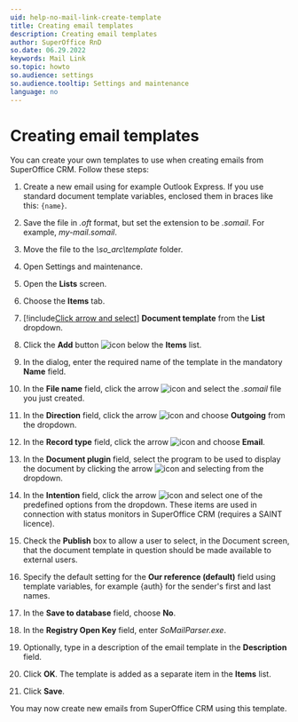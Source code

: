 ```yaml
---
uid: help-no-mail-link-create-template
title: Creating email templates
description: Creating email templates
author: SuperOffice RnD
so.date: 06.29.2022
keywords: Mail Link
so.topic: howto
so.audience: settings
so.audience.tooltip: Settings and maintenance
language: no
---
```


# Creating email templates

You can create your own templates to use when creating emails from SuperOffice CRM. Follow these steps:

1. Create a new email using for example Outlook Express. If you use standard document template variables, enclosed them in braces like this: `{name}`.

2. Save the file in *.oft* format, but set the extension to be *.somail*. For example, *my-mail.somail*.

3. Move the file to the *\so\_arc\template* folder.

4. Open Settings and maintenance.

5. Open the **Lists** screen.

6. Choose the **Items** tab.

7. [!include[Click arrow and select](includes/expand-list.md)] **Document template** from the **List** dropdown.

8. Click the **Add** button ![icon][img2] below the **Items** list.

9. In the dialog, enter the required name of the template in the mandatory **Name** field.

10. In the **File name** field, click the arrow ![icon][img1] and select the *.somail* file you just created.

11. In the **Direction** field, click the arrow ![icon][img1] and choose **Outgoing** from the dropdown.

12. In the **Record type** field, click the arrow ![icon][img1] and choose **Email**.

13. In the **Document plugin** field, select the program to be used to display the document by clicking the arrow ![icon][img1] and selecting from the dropdown.

14. In the **Intention** field, click the arrow ![icon][img1] and select one of the predefined options from the dropdown. These items are used in connection with status monitors in SuperOffice CRM (requires a SAINT licence).

15. Check the **Publish** box to allow a user to select, in the Document screen, that the document template in question should be made available to external users.

16. Specify the default setting for the **Our reference (default)** field using template variables, for example {auth} for the sender's first and last names.

17. In the **Save to database** field, choose **No**.

18. In the **Registry Open Key** field, enter *SoMailParser.exe*.

19. Optionally, type in a description of the email template in the **Description** field.

20. Click **OK**. The template is added as a separate item in the **Items** list.

21. Click **Save**.

You may now create new emails from SuperOffice CRM using this template.

<!-- Referenced images -->
[img1]: ../../../../../common/icons/dropdown-arrow.png
[img2]: ../../../../media/icons/btn-add.png

